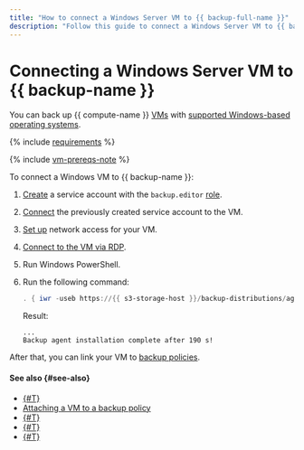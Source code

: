 ```yaml
---
title: "How to connect a Windows Server VM to {{ backup-full-name }}"
description: "Follow this guide to connect a Windows Server VM to {{ backup-name }}."
---
```


# Connecting a Windows Server VM to {{ backup-name }}

You can back up {{ compute-name }} [VMs](../../compute/concepts/vm.md) with [supported Windows-based operating systems](../concepts/vm-connection.md#windows).

{% include [requirements](../../_includes/backup/requirements.md) %}

{% include [vm-prereqs-note](../../_includes/backup/vm-prereqs-note.md) %}

To connect a Windows VM to {{ backup-name }}:

1. [Create](../../iam/operations/sa/create.md) a service account with the `backup.editor` [role](../../iam/concepts/access-control/roles.md#backup-editor).
1. [Connect](../../compute/operations/vm-control/vm-update.md) the previously created service account to the VM.
1. [Set up](../concepts/vm-connection.md#vm-network-access) network access for your VM.
1. [Connect to the VM via RDP](../../compute/operations/vm-connect/rdp.md).
1. Run Windows PowerShell.
1. Run the following command:

   ```powershell
   . { iwr -useb https://{{ s3-storage-host }}/backup-distributions/agent_installer.ps1 } | iex
   ```

   Result:

   ```text
   ...
   Backup agent installation complete after 190 s!
   ```

After that, you can link your VM to [backup policies](../concepts/policy.md).


#### See also {#see-also}

* [{#T}](create-vm.md)
* [Attaching a VM to a backup policy](./policy-vm/update.md#update-vm-list)
* [{#T}](./backup-vm/recover.md)
* [{#T}](./backup-vm/delete.md)
* [{#T}](./policy-vm/create.md)